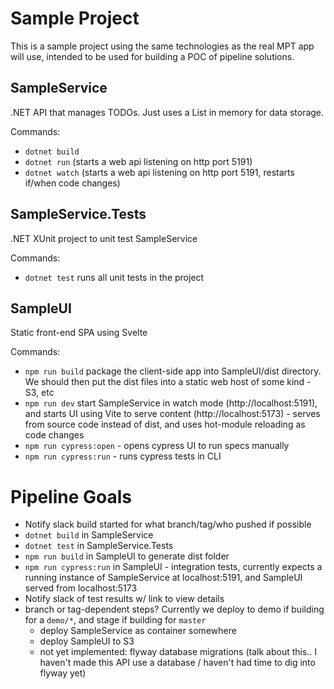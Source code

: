 # Sample Project
This is a sample project using the same technologies as the real MPT app will use, intended to be used for building a POC of pipeline solutions.

## SampleService
.NET API that manages TODOs. Just uses a List in memory for data storage.

Commands:
- `dotnet build`
- `dotnet run` (starts a web api listening on http port 5191)
- `dotnet watch` (starts a web api listening on http port 5191, restarts if/when code changes)

## SampleService.Tests
.NET XUnit project to unit test SampleService

Commands:
- `dotnet test` runs all unit tests in the project

## SampleUI
Static front-end SPA using Svelte

Commands: 
- `npm run build` package the client-side app into SampleUI/dist directory. We should then put the dist files into a static web host of some kind - S3, etc
- `npm run dev` start SampleService in watch mode (http://localhost:5191), and starts UI using Vite to serve content (http://localhost:5173) - serves from source code instead of dist, and uses hot-module reloading as code changes
- `npm run cypress:open` - opens cypress UI to run specs manually
- `npm run cypress:run` - runs cypress tests in CLI

# Pipeline Goals
- Notify slack build started for what branch/tag/who pushed if possible
- `dotnet build` in SampleService
- `dotnet test` in SampleService.Tests
- `npm run build` in SampleUI to generate dist folder
- `npm run cypress:run` in SampleUI - integration tests, currently expects a running instance of SampleService at localhost:5191, and SampleUI served from localhost:5173
- Notify slack of test results w/ link to view details
- branch or tag-dependent steps? Currently we deploy to demo if building for a `demo/*`, and stage if building for `master`
  - deploy SampleService as container somewhere
  - deploy SampleUI to S3
  - not yet implemented: flyway database migrations (talk about this.. I haven't made this API use a database / haven't had time to dig into flyway yet)
